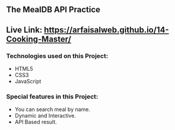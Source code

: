 ## The MealDB API Practice

## Live Link: https://arfaisalweb.github.io/14-Cooking-Master/

### Technologies used on this Project:

- HTML5
- CSS3
- JavaScript

### Special features in this Project:

- You can search meal by name.
- Dynamic and Interactive.
- API Based result.